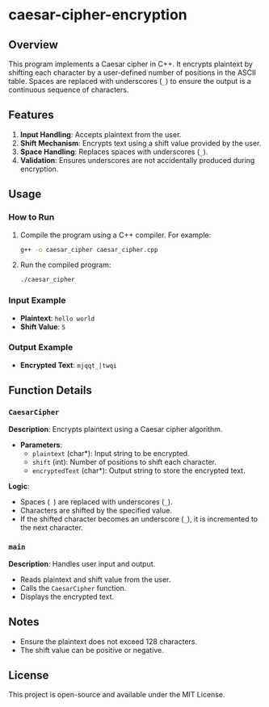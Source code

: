 # caesar-cipher-encryption

## Overview
This program implements a Caesar cipher in C++. It encrypts plaintext by shifting each character by a user-defined number of positions in the ASCII table. Spaces are replaced with underscores (`_`) to ensure the output is a continuous sequence of characters.

## Features
1. **Input Handling**: Accepts plaintext from the user.
2. **Shift Mechanism**: Encrypts text using a shift value provided by the user.
3. **Space Handling**: Replaces spaces with underscores (`_`).
4. **Validation**: Ensures underscores are not accidentally produced during encryption.

## Usage
### How to Run
1. Compile the program using a C++ compiler. For example:
   ```bash
   g++ -o caesar_cipher caesar_cipher.cpp
   ```
2. Run the compiled program:
   ```bash
   ./caesar_cipher
   ```

### Input Example
- **Plaintext**: `hello world`
- **Shift Value**: `5`

### Output Example
- **Encrypted Text**: `mjqqt_|twqi`

## Function Details
### `CaesarCipher`
**Description**: Encrypts plaintext using a Caesar cipher algorithm.
- **Parameters**:
  - `plaintext` (char*): Input string to be encrypted.
  - `shift` (int): Number of positions to shift each character.
  - `encryptedText` (char*): Output string to store the encrypted text.

**Logic**:
- Spaces (` `) are replaced with underscores (`_`).
- Characters are shifted by the specified value.
- If the shifted character becomes an underscore (`_`), it is incremented to the next character.

### `main`
**Description**: Handles user input and output.
- Reads plaintext and shift value from the user.
- Calls the `CaesarCipher` function.
- Displays the encrypted text.

## Notes
- Ensure the plaintext does not exceed 128 characters.
- The shift value can be positive or negative.

## License
This project is open-source and available under the MIT License.
